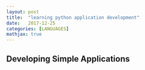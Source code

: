 ```yaml
---
layout: post
title:  "learning python application development"
date:   2017-12-25
categories: [LANGUAGES]
mathjax: true
---
```


## Developing Simple Applications
